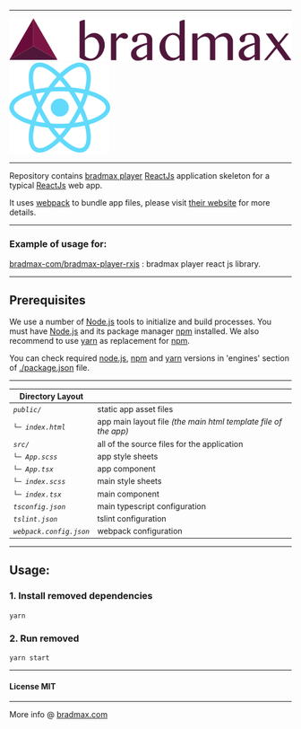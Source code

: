 ___
![Bradmax][bradmaxLogo]![ReactJs][reactJsLogo]
___
Repository contains [bradmax player][bradmax] [ReactJs][reactJs] application skeleton for a typical [ReactJs][reactJs] web app. 

It uses [webpack][webpack] to bundle app files, please visit [their website][webpack] for more details.
___
### Example of usage for:
[bradmax-com/bradmax-player-rxjs][git-player-rxjs] : bradmax player react js library.
___
## Prerequisites
We use a number of [Node.js][node] tools to initialize and build processes. You must have [Node.js][node] and its package manager [npm][npm] installed.
We also recommend to use [yarn][yarn] as replacement for [npm][npm].

You can check required [node.js][node], [npm][npm] and [yarn][yarn] versions in 'engines' section of [./package.json](./package.json) file.
___
| Directory Layout |  |
|---|---|
| *`public/`*             | static app asset files |
| *`└─ index.html`*       | app main layout file *(the main html template file of the app)* |
| *`src/`*                | all of the source files for the application |
| *`└─ App.scss`*         | app style sheets |
| *`└─ App.tsx`*          | app component |
| *`└─ index.scss`*       | main style sheets |
| *`└─ index.tsx`*        | main component |
| *`tsconfig.json`*       | main typescript configuration |
| *`tslint.json`*         | tslint configuration |
| *`webpack.config.json`* | webpack configuration |
___
## Usage:
### 1. Install removed dependencies
```
yarn 
```
### 2. Run removed
```
yarn start
```
___
#### License MIT 
___
More info @ [bradmax.com][bradmax]

[bradmax]: https://bradmax.com
[bradmax-doc-config]: https://bradmax.com/static/player-doc/configuration.html
[npm-player-ag]: https://npmjs.com/package/bradmax-player-ag
[npm-player-ng]: https://npmjs.com/package/bradmax-player-ng
[npm-player-rxjs]: https://npmjs.com/package/bradmax-player-rxjs
[npm-player-js]: https://npmjs.com/package/bradmax-player-js
[git-player-ag]: https://github.com/bradmax-com/bradmax-player-ag
[git-player-ag-example]: https://github.com/bradmax-com/bradmax-player-ag-example
[git-player-ng]: https://github.com/bradmax-com/bradmax-player-ng
[git-player-ng-example]: https://github.com/bradmax-com/bradmax-player-ng-example
[git-player-rxjs]: https://github.com/bradmax-com/bradmax-player-rxjs
[git-player-rxjs-example]: https://github.com/bradmax-com/bradmax-player-rxjs-example
[git-player-js]: https://github.com/bradmax-com/bradmax-player-js

[local-app-url]: localhost:4200
[reactJs]: https://reactjs.org/
[webpack]: https://webpack.org/

[node]: https://nodejs.org/
[npm]: https://www.npmjs.org/
[yarn]: https://yarnpkg.com/

[bradmaxLogo]: https://raw.githubusercontent.com/bradmax-com/bradmax-player-rxjs-example/master/assets/md/bradmax.svg?sanitize=true
[reactJsLogo]: https://raw.githubusercontent.com/bradmax-com/bradmax-player-rxjs-example/master/assets/md/rx.svg?sanitize=true
